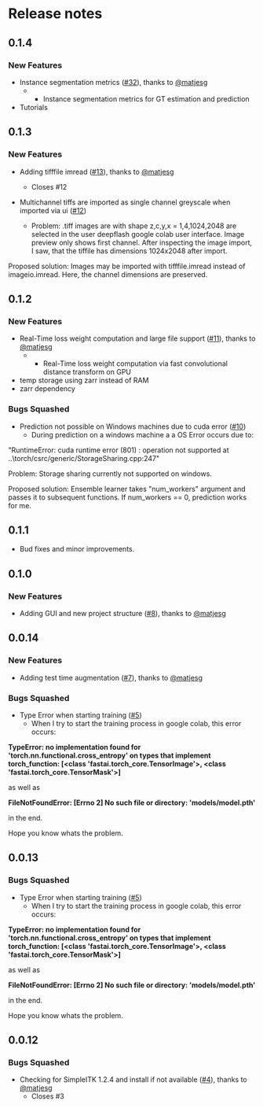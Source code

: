 # Release notes

<!-- do not remove -->

## 0.1.4

### New Features

- Instance segmentation metrics ([#32](https://github.com/matjesg/deepflash2/pull/32)), thanks to [@matjesg](https://github.com/matjesg)
  - - Instance segmentation metrics for GT estimation and prediction
- Tutorials



## 0.1.3

### New Features

- Adding tifffile imread ([#13](https://github.com/matjesg/deepflash2/pull/13)), thanks to [@matjesg](https://github.com/matjesg)
  - Closes #12

- Multichannel tiffs are imported as single channel greyscale when imported via ui ([#12](https://github.com/matjesg/deepflash2/issues/12))
  - Problem: .tiff images are with shape z,c,y,x = 1,4,1024,2048 are selected in the user deepflash google colab user interface. Image preview only shows first channel. After inspecting the image import, I saw, that the tiffile has dimensions 1024x2048 after import.

Proposed solution: Images may be imported with tifffile.imread instead of imageio.imread. Here, the channel dimensions are preserved.



## 0.1.2

### New Features

- Real-Time loss weight computation and large file support ([#11](https://github.com/matjesg/deepflash2/pull/11)), thanks to [@matjesg](https://github.com/matjesg)
  - - Real-Time loss weight computation via fast convolutional distance transform on GPU
- temp storage using zarr instead of RAM
- zarr dependency

### Bugs Squashed

- Prediction not possible on Windows machines due to cuda error ([#10](https://github.com/matjesg/deepflash2/issues/10))
  - During prediction on a windows machine a a OS Error occurs due to: 

"RuntimeError: cuda runtime error (801) : operation not supported at ..\torch/csrc/generic/StorageSharing.cpp:247"

Problem: Storage sharing currently not supported on windows.

Proposed solution: Ensemble learner takes "num_workers" argument and passes it to subsequent functions. If num_workers == 0, prediction works for me.


## 0.1.1

- Bud fixes and minor improvements.

## 0.1.0

### New Features

- Adding GUI and new project structure ([#8](https://github.com/matjesg/deepflash2/pull/8)), thanks to [@matjesg](https://github.com/matjesg)

## 0.0.14

### New Features

- Adding test time augmentation ([#7](https://github.com/matjesg/deepflash2/pull/7)), thanks to [@matjesg](https://github.com/matjesg)

### Bugs Squashed

- Type Error when starting training ([#5](https://github.com/matjesg/deepflash2/issues/5))
  - When I try to start the training process in google colab, this error occurs:

**TypeError: no implementation found for 'torch.nn.functional.cross_entropy' on types that implement __torch_function__: [<class 'fastai.torch_core.TensorImage'>, <class 'fastai.torch_core.TensorMask'>]**

as well as 

**FileNotFoundError: [Errno 2] No such file or directory: 'models/model.pth'**

in the end.


Hope you know whats the problem.


## 0.0.13


### Bugs Squashed

- Type Error when starting training ([#5](https://github.com/matjesg/deepflash2/issues/5))
  - When I try to start the training process in google colab, this error occurs:

**TypeError: no implementation found for 'torch.nn.functional.cross_entropy' on types that implement __torch_function__: [<class 'fastai.torch_core.TensorImage'>, <class 'fastai.torch_core.TensorMask'>]**

as well as 

**FileNotFoundError: [Errno 2] No such file or directory: 'models/model.pth'**

in the end.


Hope you know whats the problem.


## 0.0.12


### Bugs Squashed

- Checking for SimpleITK 1.2.4 and install if not available ([#4](https://github.com/matjesg/deepflash2/pull/4)), thanks to [@matjesg](https://github.com/matjesg)
  - Closes #3

